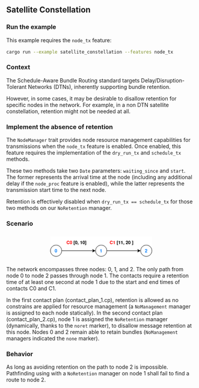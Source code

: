 ## Satellite Constellation


### Run the example

This example requires the `node_tx` feature:
```bash
cargo run --example satellite_constellation --features node_tx
```

### Context

The Schedule-Aware Bundle Routing standard targets Delay/Disruption-Tolerant Networks (DTNs), inherently supporting bundle retention.

However, in some cases, it may be desirable to disallow retention for specific nodes in the network. For example, in a non DTN satellite constellation, retention might not be needed at all.

### Implement the absence of retention

The `NodeManager` trait provides node resource management capabilities for transmissions when the `node_tx` feature is enabled. Once enabled, this feature requires the implementation of the `dry_run_tx` and `schedule_tx` methods.

These two methods take two `Date` parameters: `waiting_since` and `start`. The former represents the arrival time at the node (including any additional delay if the `node_proc` feature is enabled), while the latter represents the transmission start time to the next node.

Retention is effectively disabled when `dry_run_tx == schedule_tx` for those two methods on our `NoRetention` manager.

### Scenario

<img src="no_retention_tests.png" alt="No retention scenario" style="display: block; margin: 25px auto">

The network encompasses three nodes: 0, 1, and 2. The only path from node 0 to node 2 passes through node 1. The contacts require a retention time of at least one second at node 1 due to the start and end times of contacts C0 and C1.

In the first contact plan (contact_plan_1.cp), retention is allowed as no constrains are applied for resource management (a `NoManagement` manager is assigned to each node statically). In the second contact plan (contact_plan_2.cp), node 1 is assigned the `NoRetention` manager (dynamically, thanks to the `noret` marker), to disallow message retention at this node. Nodes 0 and 2 remain able to retain bundles (`NoManagement` managers indicated the `none` marker).

### Behavior

As long as avoiding retention on the path to node 2 is impossible. Pathfinding using with a `NoRetention` manager on node 1 shall fail to find a route to node 2.